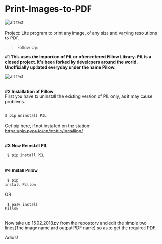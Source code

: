 # Print-Images-to-PDF
![alt text](https://github.com/yashpathack/Print-Images-to-PDF/blob/master/Presentation1.jpg)<br/><br/>
Project: Lite program to print any image, of any size and varying resolutions to PDF.

>Follow Up: </br>

<b>#1 This uses the importion of PIL or often refered Pillow Library. PIL is a closed project. It's been forked by developers around the world. Unofficially updated everyday under the name Pillow.</b>

![alt text](https://github.com/yashpathack/Print-Images-to-PDF/blob/master/pillowimage.jpg)<br/><br/>

<b>#2 Installation of Pillow</b></br>
First you have to uninstall the existing version of PIL only, as it may cause problems.<br/>
</br><code> 
$ pip uninstall PIL
</code></br></br>Get pip here, if not installed on the station: https://pip.pypa.io/en/stable/installing/</br></br>

<b>#3 Now Reinstall PIL</b></br>
</br><code> 
$ pip install PIL
</code></br>
</br>
<b>#4 Install Pillow</b></br>
</br><code> 
$ pip install Pillow
</code></br></br>
OR
</br></br><code> 
$ easy_install Pillow
</code></br></br>

Now take up 15.02.2018.py from the repository and edit the simple two lines(The image name and output PDF name) so as to get the required PDF.

Adios!


